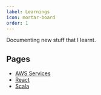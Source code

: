 ```yaml
---
label: Learnings
icon: mortar-board
order: 1
---
```

Documenting new stuff that I learnt.

## Pages

- [AWS Services](../learnings/aws.md)
- [React](../learnings/react.md)
- [Scala](../learnings/scala.md)